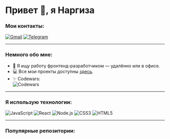 # Привет 👋, я Наргиза

### Мои контакты:
[![Gmail](https://img.shields.io/badge/Gmail-red?style=for-the-badge&logo=gmail&logoColor=white)](mailto:nkonokbaeva835@gmail.com)
[![Telegram](https://img.shields.io/badge/Telegram-blue?style=for-the-badge&logo=telegram&logoColor=white)](https://t.me/naeryer)

---

### Немного обо мне:
- 🚀 Я ищу работу фронтенд-разработчиком — удалённо или в офисе.
- 💻 Все мои проекты доступны [здесь](https://github.com/ваш_профиль?tab=repositories).
- ✨ Codewars:  
![Codewars](https://www.codewars.com/users/naesss/badges/large)

---

### Я использую технологии:
![JavaScript](https://img.shields.io/badge/JavaScript-black?style=flat&logo=javascript)
![React](https://img.shields.io/badge/React-blue?style=flat&logo=react)
![Node.js](https://img.shields.io/badge/Node.js-green?style=flat&logo=node.js)
![CSS3](https://img.shields.io/badge/CSS3-blue?style=flat&logo=css3)
![HTML5](https://img.shields.io/badge/HTML5-orange?style=flat&logo=html5)

---

### Популярные репозитории:
